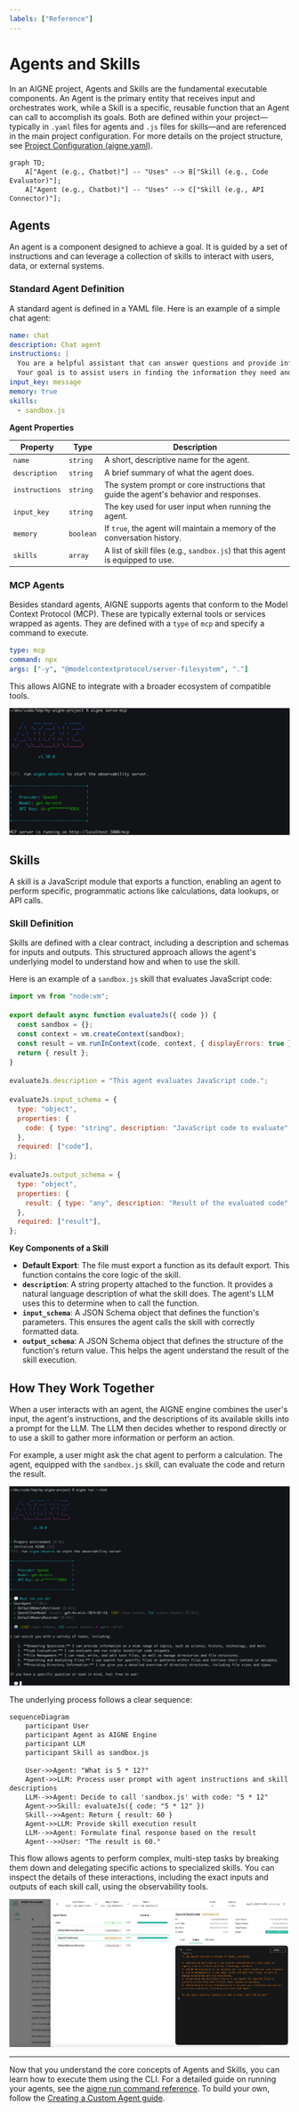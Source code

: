 ```yaml
---
labels: ["Reference"]
---
```


# Agents and Skills

In an AIGNE project, Agents and Skills are the fundamental executable components. An Agent is the primary entity that receives input and orchestrates work, while a Skill is a specific, reusable function that an Agent can call to accomplish its goals. Both are defined within your project—typically in `.yaml` files for agents and `.js` files for skills—and are referenced in the main project configuration. For more details on the project structure, see [Project Configuration (aigne.yaml)](./core-concepts-project-configuration.md).

```mermaid
graph TD;
    A["Agent (e.g., Chatbot)"] -- "Uses" --> B["Skill (e.g., Code Evaluator)"];
    A["Agent (e.g., Chatbot)"] -- "Uses" --> C["Skill (e.g., API Connector)"];
```

## Agents

An agent is a component designed to achieve a goal. It is guided by a set of instructions and can leverage a collection of skills to interact with users, data, or external systems.

### Standard Agent Definition

A standard agent is defined in a YAML file. Here is an example of a simple chat agent:

```yaml
name: chat
description: Chat agent
instructions: |
  You are a helpful assistant that can answer questions and provide information on a wide range of topics.
  Your goal is to assist users in finding the information they need and to engage in friendly conversation.
input_key: message
memory: true
skills:
  - sandbox.js
```

**Agent Properties**

| Property       | Type      | Description                                                                                             |
|----------------|-----------|---------------------------------------------------------------------------------------------------------|
| `name`         | `string`  | A short, descriptive name for the agent.                                                                |
| `description`  | `string`  | A brief summary of what the agent does.                                                                 |
| `instructions` | `string`  | The system prompt or core instructions that guide the agent's behavior and responses.                   |
| `input_key`    | `string`  | The key used for user input when running the agent.                                                     |
| `memory`       | `boolean` | If `true`, the agent will maintain a memory of the conversation history.                                  |
| `skills`       | `array`   | A list of skill files (e.g., `sandbox.js`) that this agent is equipped to use.                          |

### MCP Agents

Besides standard agents, AIGNE supports agents that conform to the Model Context Protocol (MCP). These are typically external tools or services wrapped as agents. They are defined with a `type` of `mcp` and specify a command to execute.

```yaml
type: mcp
command: npx
args: ["-y", "@modelcontextprotocol/server-filesystem", "."]
```

This allows AIGNE to integrate with a broader ecosystem of compatible tools.

![Running an MCP service](../assets/run-mcp-service.png)

## Skills

A skill is a JavaScript module that exports a function, enabling an agent to perform specific, programmatic actions like calculations, data lookups, or API calls.

### Skill Definition

Skills are defined with a clear contract, including a description and schemas for inputs and outputs. This structured approach allows the agent's underlying model to understand how and when to use the skill.

Here is an example of a `sandbox.js` skill that evaluates JavaScript code:

```javascript
import vm from "node:vm";

export default async function evaluateJs({ code }) {
  const sandbox = {};
  const context = vm.createContext(sandbox);
  const result = vm.runInContext(code, context, { displayErrors: true });
  return { result };
}

evaluateJs.description = "This agent evaluates JavaScript code.";

evaluateJs.input_schema = {
  type: "object",
  properties: {
    code: { type: "string", description: "JavaScript code to evaluate" },
  },
  required: ["code"],
};

evaluateJs.output_schema = {
  type: "object",
  properties: {
    result: { type: "any", description: "Result of the evaluated code" },
  },
  required: ["result"],
};
```

**Key Components of a Skill**

*   **Default Export**: The file must export a function as its default export. This function contains the core logic of the skill.
*   **`description`**: A string property attached to the function. It provides a natural language description of what the skill does. The agent's LLM uses this to determine when to call the function.
*   **`input_schema`**: A JSON Schema object that defines the function's parameters. This ensures the agent calls the skill with correctly formatted data.
*   **`output_schema`**: A JSON Schema object that defines the structure of the function's return value. This helps the agent understand the result of the skill execution.

## How They Work Together

When a user interacts with an agent, the AIGNE engine combines the user's input, the agent's instructions, and the descriptions of its available skills into a prompt for the LLM. The LLM then decides whether to respond directly or to use a skill to gather more information or perform an action.

For example, a user might ask the chat agent to perform a calculation. The agent, equipped with the `sandbox.js` skill, can evaluate the code and return the result.

![A chat agent using a skill to evaluate code](../assets/run/run-default-template-project-in-chat-mode.png)

The underlying process follows a clear sequence:

```mermaid
sequenceDiagram
    participant User
    participant Agent as AIGNE Engine
    participant LLM
    participant Skill as sandbox.js

    User->>Agent: "What is 5 * 12?"
    Agent->>LLM: Process user prompt with agent instructions and skill descriptions
    LLM-->>Agent: Decide to call 'sandbox.js' with code: "5 * 12"
    Agent->>Skill: evaluateJs({ code: "5 * 12" })
    Skill-->>Agent: Return { result: 60 }
    Agent->>LLM: Provide skill execution result
    LLM-->>Agent: Formulate final response based on the result
    Agent-->>User: "The result is 60."
```

This flow allows agents to perform complex, multi-step tasks by breaking them down and delegating specific actions to specialized skills. You can inspect the details of these interactions, including the exact inputs and outputs of each skill call, using the observability tools.

![Viewing skill call details in the observability interface](../assets/observe/observe-view-call-details.png)

---

Now that you understand the core concepts of Agents and Skills, you can learn how to execute them using the CLI. For a detailed guide on running your agents, see the [aigne run command reference](./command-reference-run.md). To build your own, follow the [Creating a Custom Agent guide](./guides-creating-a-custom-agent.md).
